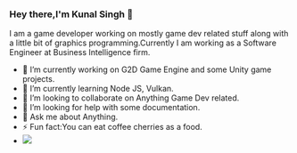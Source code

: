 ### Hey there,I'm Kunal Singh 👋

I am a game developer working on mostly game dev related stuff along with a little bit of graphics programming.Currently I am working as a Software Engineer at Business Intelligence firm.

- 🔭 I’m currently working on G2D Game Engine and some Unity game projects.
- 🌱 I’m currently learning Node JS, Vulkan.
- 👯 I’m looking to collaborate on Anything Game Dev related.
- 🤔 I’m looking for help with some documentation.
- 💬 Ask me about Anything.
- ⚡ Fun fact:You can eat coffee cherries as a food.
- ![](https://komarev.com/ghpvc/?username=velociraptor98&style=flat-square)
